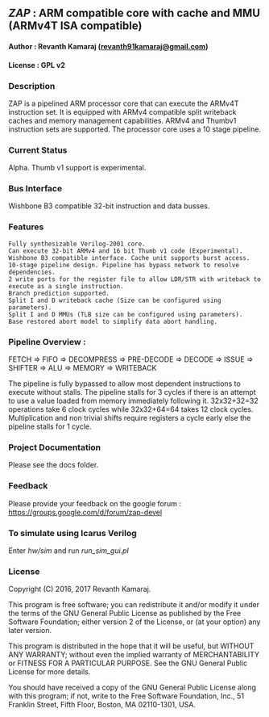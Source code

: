 ## *ZAP* : ARM compatible core with cache and MMU (ARMv4T ISA compatible)

#### Author        : Revanth Kamaraj (revanth91kamaraj@gmail.com)
#### License       : GPL v2

### Description 

ZAP is a pipelined ARM processor core that can execute the ARMv4T instruction
set. It is equipped with ARMv4 compatible split writeback caches and memory 
management capabilities. ARMv4 and Thumbv1 instruction sets are supported.
The processor core uses a 10 stage pipeline.

### Current Status 

Alpha. Thumb v1 support is experimental.

### Bus Interface 
 
Wishbone B3 compatible 32-bit instruction and data busses.

### Features 

    Fully synthesizable Verilog-2001 core.    
    Can execute 32-bit ARMv4 and 16 bit Thumb v1 code (Experimental).
    Wishbone B3 compatible interface. Cache unit supports burst access.
    10-stage pipeline design. Pipeline has bypass network to resolve dependencies.
    2 write ports for the register file to allow LDR/STR with writeback to execute as a single instruction.
    Branch prediction supported.
    Split I and D writeback cache (Size can be configured using parameters).
    Split I and D MMUs (TLB size can be configured using parameters).
    Base restored abort model to simplify data abort handling.

### Pipeline Overview :

FETCH => FIFO => DECOMPRESS => PRE-DECODE => DECODE => ISSUE => SHIFTER => ALU => MEMORY => WRITEBACK

The pipeline is fully bypassed to allow most dependent instructions to execute 
without stalls. The pipeline stalls for 3 cycles if there is an attempt to 
use a value loaded from memory immediately following it. 32x32+32=32 
operations take 6 clock cycles while 32x32+64=64 takes 12 clock cycles. 
Multiplication and non trivial shifts require registers a cycle early else 
the pipeline stalls for 1 cycle.

### Project Documentation 

Please see the docs folder.

### Feedback 

Please provide your feedback on the google forum : https://groups.google.com/d/forum/zap-devel

### To simulate using Icarus Verilog 

Enter *hw/sim* and run *run_sim_gui.pl*

### License 

Copyright (C) 2016, 2017 Revanth Kamaraj.

This program is free software; you can redistribute it and/or
modify it under the terms of the GNU General Public License
as published by the Free Software Foundation; either version 2
of the License, or (at your option) any later version.

This program is distributed in the hope that it will be useful,
but WITHOUT ANY WARRANTY; without even the implied warranty of
MERCHANTABILITY or FITNESS FOR A PARTICULAR PURPOSE.  See the
GNU General Public License for more details.

You should have received a copy of the GNU General Public License
along with this program; if not, write to the Free Software
Foundation, Inc., 51 Franklin Street, Fifth Floor, Boston, MA  02110-1301, USA.


